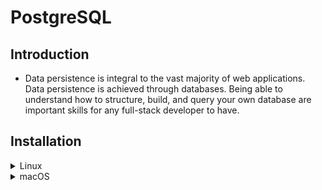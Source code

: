 # PostgreSQL

## Introduction
- Data persistence is integral to the vast majority of web applications. Data persistence is achieved through databases. Being able to understand how to structure, build, and query your own database are important skills for any full-stack developer to have.

## Installation

<details>
<summary>Linux</summary>

1. Make sure the system is up to date
    - Before installing PostgreSQL, it’s a good idea to make sure the operating system is up to date. To update our system, run this command:
        ```bash
        sudo apt update && sudo apt upgrade
        ```

2. Install the PostgreSQL packages
    - After our system is up to date, we will install the packages for PostgreSQL.
        ```
        sudo apt install postgresql postgresql-contrib libpq-dev
        ```
    - After installation is complete, let’s start the server using this command:
        ```
        sudo systemctl start postgresql.service && systemctl status postgresql.service
        ```
    - If `postgresql` is active, you can press `Q` to quit the status screen and move on to the next step.

3. Setting up PostgreSQL
    - PostgreSQL is now running, but we have to configure it in order to be able to use it with our local Express applications.

    3.1 PostgreSQL roles
    - PostgreSQL authenticates via roles. A role is like a user, which is how we interact with the service. The default PostgreSQL installation has set up a `postgres` role that we can use. This is great, but that would mean having to switch to that role every time we wanted to do something with the database server.
    - Instead, we will set up our own role to avoid switching to the `postgres` role all the time.

    3.2 Creating a new role
    - We will be creating a new role with the same name as our Linux username. If you’re not sure of your Linux username, you can run the command whoami in your terminal to get it. Once you have that information ready, let’s create a role in PostgreSQL. The command to do so is:
        ```
        sudo -i -u postgres createuser --interactive
        ```
    - Remember that we want the role name to be the same as our Linux user name and be sure to make that new role a superuser. Setting up a role like this means we can leverage “peer authentication” making using the local database very easy.

    3.3 Creating the role database
    - One other important step in setting up PostgreSQL is that each role must have its own database of the same name. Without it, the role we just created will not be able to log in or interact with PostgreSQL.
    - You can try to run `psql` now, but you will get an error that the database does not exist. Not to worry, let’s create one to fix this:
        ```
        sudo -i -u postgres createdb <linux_username>
        ```
        - Note: If your username has any capital letters, you must surround it in quotes when running the below command.
    - Now our role is fully set up: we’ve got `<role_name>` and that role has a database.

    3.4 Securing our new role
    - One important thing that we have to do is to set up a password for our new role so that the data is protected. Now that our role is set up, we can actually use it to administer PostgreSQL. All you have to do is enter this command to get into the PostgreSQL prompt:
        ```
        psql
        ```
    - You should see the PostgreSQL prompt come up with the new role we just created, like so:
        ```
        role_name=#
        ```
    - If you do see a similar prompt, then we can create a password for the role like so:
        ```
        \password <role_name>
        ```
    - You’ll be prompted to enter a password and to verify it. Once you are done, the prompt will return to normal. Now, we will configure the permissions for our new role (note the semicolon at the end):
        ```
        GRANT ALL PRIVILEGES ON DATABASE <role_database_name> TO <role_name>;

        ```
        - Remember that you should change the `<role_database_name>` and `<role_name>` (they should both be the same)! If you see GRANT in response to the command, then you can type `\q` to exit the prompt.

    3.5 Saving access information in the environment
    - After finishing our configuration, the last step is save it into the environment to access later.
    - In order to save our password to the environment, we can run this command:
        ```
        echo 'export DATABASE_PASSWORD="<role_password>"' >> ~/.bashrc
        ```
        - Note here the name we’ve chosen for our environment variable: `DATABASE_PASSWORD`. Also, remember to update `<role_password>` in the command to what was set above!
    - Now, this variable lives in our environment for us to use. As the variable is new, we’ll want to reload the environment so that we can access it. To reload the environment, you can close and re-open your terminal.
    - Once that’s done, we can move to testing it out!
</details>

<details>
<summary>macOS</summary>

1. Make sure the system is up to date
    - Before running commands with homebrew, you’ll want to make sure things are up to date. Run the following commands one by one:
        ```bash
        brew update
        brew upgrade
        ```

2. Install the PostgreSQL packages
    - Now that we’ve ensured our packages are up to date, we will use brew to install PostgreSQL.
        ```
        brew install postgresql@14
        ```
    - After installation is complete, let’s start the server using this command:
        ```
        brew services start postgresql@14
        ```
    - If you are unsure about whether `postgresql` is active, it’s possible to check with this command:
        ```
        brew services info postgresql@14
        ```
    - If the `postgresql` service is active, move on to the next step.

3. Setting up PostgreSQL
    - PostgreSQL is now running, but we have to configure it in order to be able to use it with our local Express applications.

    3.1 PostgreSQL roles
    - PostgreSQL authenticates via roles. A role is like a user, and by default, the install on MacOS should have a role set up with your MacOS username. If you’re not sure of your username, you can run the command whoami in your terminal to get it. To verify that you have a role in PostgreSQL matching your username, enter the following command:
        ```
        psql postgres
        ```
        And you should see a prompt like this:
        ```
        psql (14.x (Homebrew))
        Type "help" for help.

        postgres=#
        ```
        Input `\du`, hit Return, and check that your MacOS username is the listed role name.
    
    3.2 Creating the role database
    - One other important step in setting up PostgreSQL is that each role must have its own database of the same name. We need this to login as the role matching our username. While still in the PostgreSQL session prompt, type the following command to create the new database. Make sure you include the semicolon.
        ```
        CREATE DATABASE <username>;
        ```
        - Note: If your username has any capital letters, you must surround it in quotes when running the below command.
    - Now our role is fully set up: we’ve got `<role_name>` and that role has a database. Enter the command `\q` to exit the interactive terminal for `postgres`.

    3.3 Securing our new role
    - One important thing we have to do is set up a password for our new role to protect the data. Now that we have our role, we can use it to administer PostgreSQL. All you have to do is enter this command to get into the PostgreSQL prompt for the database matching your user:
        ```
        psql
        ```
    - You should now see the PostgreSQL prompt come up like this:
        ```
        role_name=#
        ```
    - If you do see a similar prompt, then we can create a password for the role like so:
        ```
        \password <role_name>
        ```
    - You’ll be prompted to enter a password and to verify it. Once you are done, the prompt will return to normal. Now, we will configure the permissions for our new role (note the semicolon at the end):
        ```
        GRANT ALL PRIVILEGES ON DATABASE <role_database_name> TO <role_name>;
        ```
        - Remember that you should change the `<role_database_name>` and `<role_name>` (they should both be the same)! If you see GRANT in response to the command, then you can type `\q` to exit the prompt.
    
    3.4 Saving access information in the environment
    - After finishing our configuration, the last step is save it into the environment to access later.
    - In order to save our password to the environment, we can run this command:
        ```
        echo 'export DATABASE_PASSWORD="<role_password>"' >> ~/.zshrc
        ```
    - Note here the name we’ve chosen for our environment variable: `DATABASE_PASSWORD`. Also, remember to update `<role_password>` in the command to what was set above!
    - Now, this variable lives in our environment for us to use. As the variable is new, we’ll want to reload the environment so that we can access it. To reload the environment, you can close and re-open your terminal.
    - Once that’s done, we can move to testing it out!
</details>

